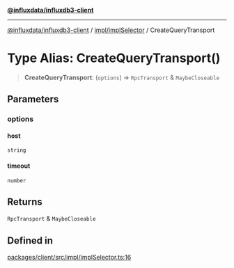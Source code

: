 [**@influxdata/influxdb3-client**](../../../index.md)

***

[@influxdata/influxdb3-client](../../../modules.md) / [impl/implSelector](../index.md) / CreateQueryTransport

# Type Alias: CreateQueryTransport()

> **CreateQueryTransport**: (`options`) => `RpcTransport` & `MaybeCloseable`

## Parameters

### options

#### host

`string`

#### timeout

`number`

## Returns

`RpcTransport` & `MaybeCloseable`

## Defined in

[packages/client/src/impl/implSelector.ts:16](https://github.com/InfluxCommunity/influxdb3-js/blob/6328be2232de5032f7226e569b6b0154d8900f73/packages/client/src/impl/implSelector.ts#L16)

